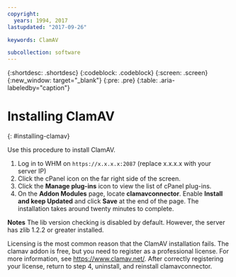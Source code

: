 ```yaml
---
copyright:
  years: 1994, 2017
lastupdated: "2017-09-26"

keywords: ClamAV

subcollection: software
---
```

{:shortdesc: .shortdesc}
{:codeblock: .codeblock}
{:screen: .screen}
{:new_window: target="_blank"}
{:pre: .pre}
{:table: .aria-labeledby="caption"}

# Installing ClamAV
{: #installing-clamav}

Use this procedure to install ClamAV.

1. Log in to WHM on `https://x.x.x.x:2087` (replace x.x.x.x with your server IP)
2. Click the cPanel icon on the far right side of the screen.
3. Click the **Manage plug-ins** icon to view the list of cPanel plug-ins.
4. On the **Addon Modules** page, locate **clamavconnector**. Enable **Install and keep Updated** and click **Save** at the end of the page.
The installation takes around twenty minutes to complete.

**Notes**
The lib version checking is disabled by default. However, the server has zlib 1.2.2 or greater installed.

Licensing is the most common reason that the ClamAV installation fails. The clamav addon is free, but you need to register as a professional license. For more information, see https://www.clamav.net/. After correctly registering your license, return to step 4, uninstall, and reinstall clamavconnector.
